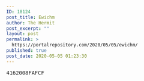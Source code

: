 ```yaml
---
ID: 18124
post_title: Ewichm
author: The Hermit
post_excerpt: ""
layout: post
permalink: >
  https://portalrepository.com/2020/05/05/ewichm/
published: true
post_date: 2020-05-05 01:23:30
---
```

<pre>4162008FAFCF</pre>